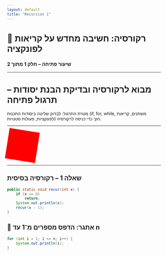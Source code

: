 ```yaml
---
layout: default
title: "Recursion 1"
---
```


# 🧠 רקורסיה: חשיבה מחדש על קריאות לפונקציה
### שיעור פתיחה – חלק 1 מתוך 2

---

# מבוא לרקורסיה ובדיקת הבנת יסודות – תרגול פתיחה

מטרת התרגול: לבדוק שליטה ביסודות התכנות (if, for, while, משתנים, קריאות לפונקציות, פעולות סטטיות) תוך כדי כניסה לרקורסיה.

---

<div style="width:100px;height:100px;background:red;animation:spin 2s linear infinite;"></div>
<style>
@keyframes spin {
  from { transform: rotate(0deg); }
  to { transform: rotate(360deg); }
}
</style>

---

## שאלה 1 – רקורסיה בסיסית

```java
public static void recur(int x) {
    if (x <= 0)
        return;
    System.out.println(x);
    recur(x - 1);
}
```
## 🧩 אתגר: הדפס מספרים מ־1 עד n

```java
for (int i = 1; i <= n; i++) {
    System.out.println(i);
}
